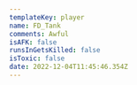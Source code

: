 ```yaml
---
templateKey: player
name: FD_Tank
comments: Awful
isAFK: false
runsInGetsKilled: false
isToxic: false
date: 2022-12-04T11:45:46.354Z
---
```


